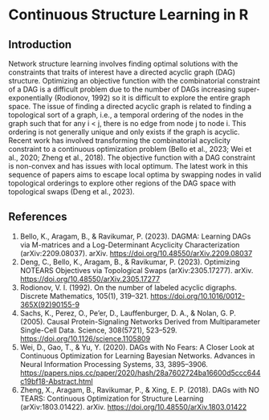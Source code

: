 # Continuous Structure Learning in R

## Introduction

Network structure learning involves finding optimal solutions with the constraints that traits of interest have a directed acyclic graph (DAG) structure. Optimizing an objective function with the combinatorial constraint of a DAG is a difficult problem due to the number of DAGs increasing super-exponentially (Rodionov, 1992) so it is difficult to explore the entire graph space. The issue of finding a directed acyclic graph is related to finding a topological sort of a graph, i.e., a temporal ordering of the nodes in the graph such that for any i < j, there is no edge from node j to node i. This ordering is not generally unique and only exists if the graph is acyclic. Recent work has involved transforming the combinatorial acyclicity constraint to a continuous optimization problem (Bello et al., 2023; Wei et al., 2020; Zheng et al., 2018). The objective function with a DAG constraint is non-convex and has issues with local optimum. The latest work in this sequence of papers aims to escape local optima by swapping nodes in valid topological orderings to explore other regions of the DAG space with topological swaps (Deng et al., 2023).

## References

1. Bello, K., Aragam, B., & Ravikumar, P. (2023). DAGMA: Learning DAGs via M-matrices and a Log-Determinant Acyclicity Characterization (arXiv:2209.08037). arXiv. https://doi.org/10.48550/arXiv.2209.08037
2. Deng, C., Bello, K., Aragam, B., & Ravikumar, P. (2023). Optimizing NOTEARS Objectives via Topological Swaps (arXiv:2305.17277). arXiv. https://doi.org/10.48550/arXiv.2305.17277
3. Rodionov, V. I. (1992). On the number of labeled acyclic digraphs. Discrete Mathematics, 105(1), 319–321. https://doi.org/10.1016/0012-365X(92)90155-9
4. Sachs, K., Perez, O., Pe’er, D., Lauffenburger, D. A., & Nolan, G. P. (2005). Causal Protein-Signaling Networks Derived from Multiparameter Single-Cell Data. Science, 308(5721), 523–529. https://doi.org/10.1126/science.1105809
5. Wei, D., Gao, T., & Yu, Y. (2020). DAGs with No Fears: A Closer Look at Continuous Optimization for Learning Bayesian Networks. Advances in Neural Information Processing Systems, 33, 3895–3906. https://papers.nips.cc/paper/2020/hash/28a7602724ba16600d5ccc644c19bf18-Abstract.html
6. Zheng, X., Aragam, B., Ravikumar, P., & Xing, E. P. (2018). DAGs with NO TEARS: Continuous Optimization for Structure Learning (arXiv:1803.01422). arXiv. https://doi.org/10.48550/arXiv.1803.01422

